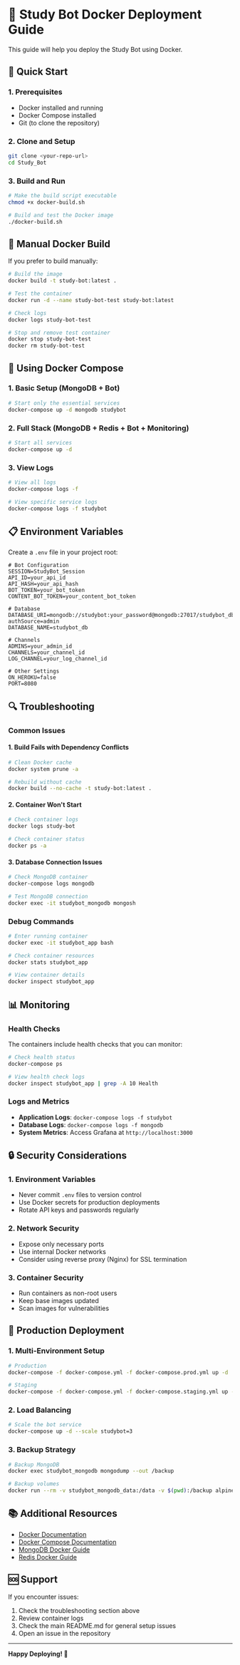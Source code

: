 # 🐳 Study Bot Docker Deployment Guide

This guide will help you deploy the Study Bot using Docker.

## 🚀 Quick Start

### 1. Prerequisites
- Docker installed and running
- Docker Compose installed
- Git (to clone the repository)

### 2. Clone and Setup
```bash
git clone <your-repo-url>
cd Study_Bot
```

### 3. Build and Run
```bash
# Make the build script executable
chmod +x docker-build.sh

# Build and test the Docker image
./docker-build.sh
```

## 🔧 Manual Docker Build

If you prefer to build manually:

```bash
# Build the image
docker build -t study-bot:latest .

# Test the container
docker run -d --name study-bot-test study-bot:latest

# Check logs
docker logs study-bot-test

# Stop and remove test container
docker stop study-bot-test
docker rm study-bot-test
```

## 🐙 Using Docker Compose

### 1. Basic Setup (MongoDB + Bot)
```bash
# Start only the essential services
docker-compose up -d mongodb studybot
```

### 2. Full Stack (MongoDB + Redis + Bot + Monitoring)
```bash
# Start all services
docker-compose up -d
```

### 3. View Logs
```bash
# View all logs
docker-compose logs -f

# View specific service logs
docker-compose logs -f studybot
```

## 📋 Environment Variables

Create a `.env` file in your project root:

```env
# Bot Configuration
SESSION=StudyBot_Session
API_ID=your_api_id
API_HASH=your_api_hash
BOT_TOKEN=your_bot_token
CONTENT_BOT_TOKEN=your_content_bot_token

# Database
DATABASE_URI=mongodb://studybot:your_password@mongodb:27017/studybot_db?authSource=admin
DATABASE_NAME=studybot_db

# Channels
ADMINS=your_admin_id
CHANNELS=your_channel_id
LOG_CHANNEL=your_log_channel_id

# Other Settings
ON_HEROKU=false
PORT=8080
```

## 🔍 Troubleshooting

### Common Issues

#### 1. Build Fails with Dependency Conflicts
```bash
# Clean Docker cache
docker system prune -a

# Rebuild without cache
docker build --no-cache -t study-bot:latest .
```

#### 2. Container Won't Start
```bash
# Check container logs
docker logs study-bot

# Check container status
docker ps -a
```

#### 3. Database Connection Issues
```bash
# Check MongoDB container
docker-compose logs mongodb

# Test MongoDB connection
docker exec -it studybot_mongodb mongosh
```

### Debug Commands

```bash
# Enter running container
docker exec -it studybot_app bash

# Check container resources
docker stats studybot_app

# View container details
docker inspect studybot_app
```

## 📊 Monitoring

### Health Checks
The containers include health checks that you can monitor:

```bash
# Check health status
docker-compose ps

# View health check logs
docker inspect studybot_app | grep -A 10 Health
```

### Logs and Metrics
- **Application Logs**: `docker-compose logs -f studybot`
- **Database Logs**: `docker-compose logs -f mongodb`
- **System Metrics**: Access Grafana at `http://localhost:3000`

## 🔒 Security Considerations

### 1. Environment Variables
- Never commit `.env` files to version control
- Use Docker secrets for production deployments
- Rotate API keys and passwords regularly

### 2. Network Security
- Expose only necessary ports
- Use internal Docker networks
- Consider using reverse proxy (Nginx) for SSL termination

### 3. Container Security
- Run containers as non-root users
- Keep base images updated
- Scan images for vulnerabilities

## 🚀 Production Deployment

### 1. Multi-Environment Setup
```bash
# Production
docker-compose -f docker-compose.yml -f docker-compose.prod.yml up -d

# Staging
docker-compose -f docker-compose.yml -f docker-compose.staging.yml up -d
```

### 2. Load Balancing
```bash
# Scale the bot service
docker-compose up -d --scale studybot=3
```

### 3. Backup Strategy
```bash
# Backup MongoDB
docker exec studybot_mongodb mongodump --out /backup

# Backup volumes
docker run --rm -v studybot_mongodb_data:/data -v $(pwd):/backup alpine tar czf /backup/mongodb_backup.tar.gz -C /data .
```

## 📚 Additional Resources

- [Docker Documentation](https://docs.docker.com/)
- [Docker Compose Documentation](https://docs.docker.com/compose/)
- [MongoDB Docker Guide](https://hub.docker.com/_/mongo)
- [Redis Docker Guide](https://hub.docker.com/_/redis)

## 🆘 Support

If you encounter issues:

1. Check the troubleshooting section above
2. Review container logs
3. Check the main README.md for general setup issues
4. Open an issue in the repository

---

**Happy Deploying! 🎉**
